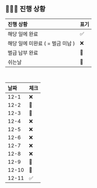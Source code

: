## 🧑🏻‍💻 진행 상황

| 진행 상황            | 표기  |
|:-----------------|:----|
| 해당 일에 완료      | ✅   |
| 해당 일에 미완료 ( = 벌금 미납 )    | ❌   |
| 벌급 납부 완료 | 🔺 |
| 쉬는날 | 🥳 |


<br>

| 날짜  | 체크 |
|:------|:----|
| 12-1 | ❌ |
| 12-2 | 🥳 |
| 12-3 | 🥳 |
| 12-4 | ❌ |
| 12-5 | ❌ |
| 12-6 | ❌ |
| 12-7 | ❌ |
| 12-8 | ❌ |
| 12-9 | 🥳 |
| 12-10 | 🥳 |
| 12-11 | ✅ |
